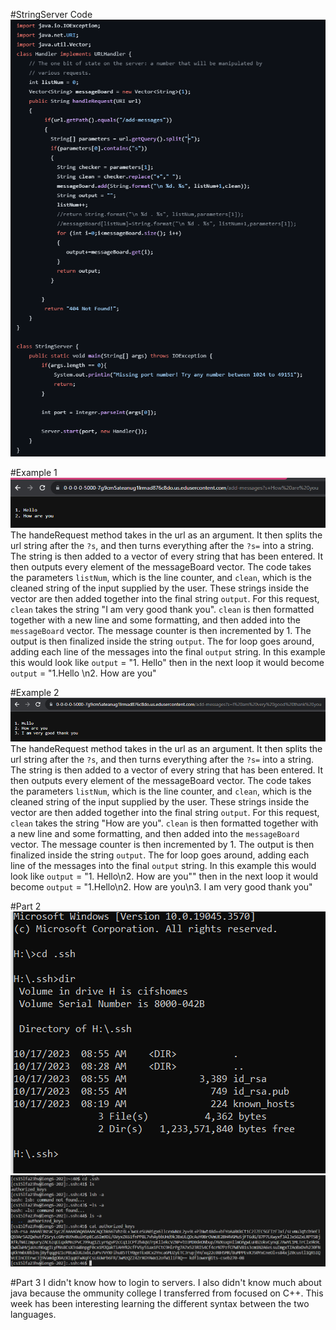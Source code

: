 #StringServer Code
![serverCode](lab2Code.PNG)


#Example 1
![Example 1](lab2Example1.PNG)
The handeRequest method takes in the url as an argument. It then splits the url string after the  `?s`, and then turns everything after the `?s=` into a string. The string is then added to a vector of every string that has been entered. It then outputs every element of the messageBoard vector. The code takes the parameters `listNum`, which is the line counter, and `clean`, which is the cleaned string of the input supplied by the user. These strings inside the vector are then added together into the final string `output`. For this request, `clean` takes the string "I am very good thank you". `clean` is then formatted together with a new line and some formatting, and then added into the `messageBoard` vector. The message counter is then incremented by 1. The output is then finalized inside the string `output`. The for loop goes around, adding each line of the messages into the final `output` string. In this example this would look like `output` =  "1. Hello" then in the next loop it would become `output` =  "1.Hello \n2. How are you"

#Example 2
![Example 2](lab2Example2.PNG)
The handeRequest method takes in the url as an argument. It then splits the url string after the  `?s`, and then turns everything after the `?s=` into a string. The string is then added to a vector of every string that has been entered. It then outputs every element of the messageBoard vector. The code takes the parameters `listNum`, which is the line counter, and `clean`, which is the cleaned string of the input supplied by the user. These strings inside the vector are then added together into the final string `output`. For this request, `clean` takes the string "How are you". `clean` is then formatted together with a new line and some formatting, and then added into the `messageBoard` vector. The message counter is then incremented by 1. The output is then finalized inside the string `output`. The for loop goes around, adding each line of the messages into the final `output` string. In this example this would look like `output` =  "1. Hello\n2. How are you"" then in the next loop it would become `output` =  "1.Hello\n2. How are you\n3. I am very good thank you"

#Part 2
![private key](sshPublicKey.PNG)
![public key](actualPublicKey.PNG)

#Part 3
I didn't know how to login to servers. I also didn't know much about java because the ommunity college I transferred from focused on C++. This week has been interesting learning the different syntax between the two languages.
